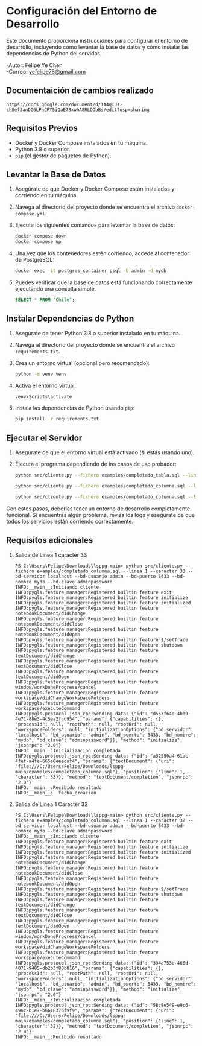 # Configuración del Entorno de Desarrollo

Este documento proporciona instrucciones para configurar el entorno de desarrollo, incluyendo cómo levantar la base de datos y cómo instalar las dependencias de Python del servidor.

-Autor: Felipe Ye Chen <br>
-Correo: yefelipe78@gmail.com


## Documentaición de cambios realizado
    https://docs.google.com/document/d/1A4qI3s-chSef3anDG6LPnCRY5iQaE78xwhA8RLDObBs/edit?usp=sharing
## Requisitos Previos

- Docker y Docker Compose instalados en tu máquina.
- Python 3.8 o superior.
- `pip` (el gestor de paquetes de Python).

## Levantar la Base de Datos

1. Asegúrate de que Docker y Docker Compose están instalados y corriendo en tu máquina.
2. Navega al directorio del proyecto donde se encuentra el archivo `docker-compose.yml`.
3. Ejecuta los siguientes comandos para levantar la base de datos:

    ```sh
    docker-compose down
    docker-compose up
    ```

4. Una vez que los contenedores estén corriendo, accede al contenedor de PostgreSQL:

    ```sh
    docker exec -it postgres_container psql -U admin -d mydb
    ```

5. Puedes verificar que la base de datos está funcionando correctamente ejecutando una consulta simple:

    ```sql
    SELECT * FROM "Chile";
    ```


## Instalar Dependencias de Python

1. Asegúrate de tener Python 3.8 o superior instalado en tu máquina.
2. Navega al directorio del proyecto donde se encuentra el archivo `requirements.txt`.
3. Crea un entorno virtual (opcional pero recomendado):

    ```sh
    python -m venv venv
    ```

4. Activa el entorno virtual:

    ```sh
    venv\Scripts\activate
    ```

5. Instala las dependencias de Python usando `pip`:

    ```sh
    pip install -r requirements.txt
    ```

## Ejecutar el Servidor

1. Asegúrate de que el entorno virtual está activado (si estás usando uno).
2. Ejecuta el programa dependiendo de los casos de uso probador:

    ```sh
    python src/cliente.py --fichero examples/completado_tabla.sql --linea 1 --caracter 15 --bd-servidor localhost --bd-usuario admin --bd-puerto 5433 --bd-nombre mydb --bd-clave adminpassword

    python src/cliente.py --fichero examples/completado_columna.sql --linea 1 --caracter 33 --bd-servidor localhost --bd-usuario admin --bd-puerto 5433 --bd-nombre mydb --bd-clave adminpassword

    python src/cliente.py --fichero examples/completado_columna.sql --linea 1 --caracter 32 --bd-servidor localhost --bd-usuario admin --bd-puerto 5433 --bd-nombre mydb --bd-clave adminpassword
    ```


Con estos pasos, deberías tener un entorno de desarrollo completamente funcional. Si encuentras algún problema, revisa los logs y asegúrate de que todos los servicios están corriendo correctamente.


## Requisitos adicionales 
1. Salida de Linea 1 caracter 33
    ```
    PS C:\Users\Felipe\Downloads\lsppg-main> python src/cliente.py --fichero examples/completado_columna.sql --linea 1 --caracter 33 --bd-servidor localhost --bd-usuario admin --bd-puerto 5433 --bd-nombre mydb --bd-clave adminpassword
    INFO:__main__:Iniciando cliente
    INFO:pygls.feature_manager:Registered builtin feature exit
    INFO:pygls.feature_manager:Registered builtin feature initialize
    INFO:pygls.feature_manager:Registered builtin feature initialized
    INFO:pygls.feature_manager:Registered builtin feature notebookDocument/didChange
    INFO:pygls.feature_manager:Registered builtin feature notebookDocument/didClose
    INFO:pygls.feature_manager:Registered builtin feature notebookDocument/didOpen
    INFO:pygls.feature_manager:Registered builtin feature $/setTrace
    INFO:pygls.feature_manager:Registered builtin feature shutdown
    INFO:pygls.feature_manager:Registered builtin feature textDocument/didChange
    INFO:pygls.feature_manager:Registered builtin feature textDocument/didClose
    INFO:pygls.feature_manager:Registered builtin feature textDocument/didOpen
    INFO:pygls.feature_manager:Registered builtin feature window/workDoneProgress/cancel
    INFO:pygls.feature_manager:Registered builtin feature workspace/didChangeWorkspaceFolders
    INFO:pygls.feature_manager:Registered builtin feature workspace/executeCommand
    INFO:pygls.protocol.json_rpc:Sending data: {"id": "d557f64e-4bd0-4e71-88e3-4c5ea2fcd954", "params": {"capabilities": {}, "processId": null, "rootPath": null, "rootUri": null, "workspaceFolders": null, "initializationOptions": {"bd_servidor": "localhost", "bd_usuario": "admin", "bd_puerto": 5433, "bd_nombre": "mydb", "bd_clave": "adminpassword"}}, "method": "initialize", "jsonrpc": "2.0"}
    INFO:__main__:Inicialización completada
    INFO:pygls.protocol.json_rpc:Sending data: {"id": "a32550a4-61ac-4fef-a4fe-665e8eeedaf4", "params": {"textDocument": {"uri": "file:///C:/Users/Felipe/Downloads/lsppg-main/examples/completado_columna.sql"}, "position": {"line": 1, "character": 33}}, "method": "textDocument/completion", "jsonrpc": "2.0"}
    INFO:__main__:Recibido resultado
    INFO:__main__:  fecha_creacion
    ```
2. Salida de Linea 1 Caracter 32
    ```
    PS C:\Users\Felipe\Downloads\lsppg-main> python src/cliente.py --fichero examples/completado_columna.sql --linea 1 --caracter 32 --bd-servidor localhost --bd-usuario admin --bd-puerto 5433 --bd-nombre mydb --bd-clave adminpassword
    INFO:__main__:Iniciando cliente
    INFO:pygls.feature_manager:Registered builtin feature exit
    INFO:pygls.feature_manager:Registered builtin feature initialize
    INFO:pygls.feature_manager:Registered builtin feature initialized
    INFO:pygls.feature_manager:Registered builtin feature notebookDocument/didChange
    INFO:pygls.feature_manager:Registered builtin feature notebookDocument/didClose
    INFO:pygls.feature_manager:Registered builtin feature notebookDocument/didOpen
    INFO:pygls.feature_manager:Registered builtin feature $/setTrace
    INFO:pygls.feature_manager:Registered builtin feature shutdown
    INFO:pygls.feature_manager:Registered builtin feature textDocument/didChange
    INFO:pygls.feature_manager:Registered builtin feature textDocument/didClose
    INFO:pygls.feature_manager:Registered builtin feature textDocument/didOpen
    INFO:pygls.feature_manager:Registered builtin feature window/workDoneProgress/cancel
    INFO:pygls.feature_manager:Registered builtin feature workspace/didChangeWorkspaceFolders
    INFO:pygls.feature_manager:Registered builtin feature workspace/executeCommand
    INFO:pygls.protocol.json_rpc:Sending data: {"id": "334a753e-466d-4071-9485-db2b3f80b816", "params": {"capabilities": {}, "processId": null, "rootPath": null, "rootUri": null, "workspaceFolders": null, "initializationOptions": {"bd_servidor": "localhost", "bd_usuario": "admin", "bd_puerto": 5433, "bd_nombre": "mydb", "bd_clave": "adminpassword"}}, "method": "initialize", "jsonrpc": "2.0"}
    INFO:__main__:Inicialización completada
    INFO:pygls.protocol.json_rpc:Sending data: {"id": "58c8e549-e0c6-496c-b1e7-b6618376f9f9", "params": {"textDocument": {"uri": "file:///C:/Users/Felipe/Downloads/lsppg-main/examples/completado_columna.sql"}, "position": {"line": 1, "character": 32}}, "method": "textDocument/completion", "jsonrpc": "2.0"}
    INFO:__main__:Recibido resultado
    ```
